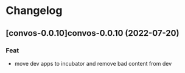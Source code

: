 # Changelog


## [convos-0.0.10]convos-0.0.10 (2022-07-20)

### Feat

- move dev apps to incubator and remove bad content from dev

